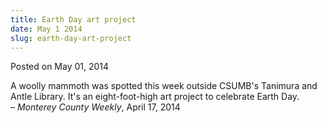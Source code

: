 ```yaml
---
title: Earth Day art project
date: May 1 2014
slug: earth-day-art-project
---
```


 



<span class="date">Posted on May 01, 2014    </span>
<p>A woolly mammoth was spotted this week outside CSUMB&apos;s Tanimura
and Antle Library. It&apos;s an eight-foot-high art project to celebrate
Earth Day.<br>
&#x2013; <em>Monterey County Weekly</em>, April 17, 2014</br></p>





 
